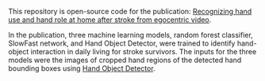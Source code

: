 This repository is open-source code for the publication: [Recognizing hand use and hand role at home after stroke from egocentric video](https://journals.plos.org/digitalhealth/article?id=10.1371/journal.pdig.0000361).

In the publication, three machine learning models, random forest classifier, SlowFast network, and Hand Object Detector, were trained to identify hand-object interaction in daily living for stroke survivors.
The inputs for the three models were the images of cropped hand regions of the detected hand bounding boxes using [Hand Object Detector](https://github.com/ddshan/hand_object_detector). 
